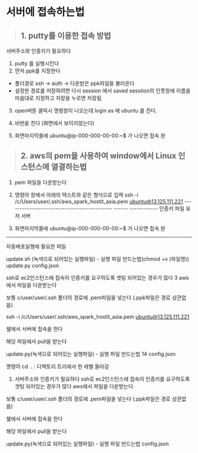 
# 서버에 접속하는법 

> ## 1. putty를 이용한 접속 방법 

서버주소와 인증키가 필요하다 
1. putty 를 실행시킨다 
2. 먼저 ppk를 지정한다 
  - 폴더경로 ssh -> auth -> 다운받은 ppk파일을 불러온다 
  - 설정한 경로를 저장하려면 다시 session  에서 saved sesstion의 인풋창에 이름을 마음대로 지정하고 저장을 누르면 저장됨 
3. open버튼 클릭시 명령창이 나오는데 login as 에 ubuntu 를 친다. 
4. 비번을 친다 (화면에서 보이지않는다)
 
5. 화면마지막줄에 ubuntu@ip-000-000-00-00:~$ 가 나오면 접속 완


> ## 2. aws의 pem을 사용하여 window에서 Linux 인스턴스에 열결하는법

 1. pem 파일을 다운받는다 
 
 2. 명령어 창에서 아래의 텍스트와 같은 형식으로 입력
 ssh -i /c/Users/user/.ssh/aws_spark_hostit_asia.pem ubuntu@13.125.111.221
        -------------------------------------------- ------   ------------
        인증키 파일                                    유저     서버
        
 3. 화면마지막줄에 ubuntu@ip-000-000-00-00:~$ 가 나오면 접속 완                                                

-----------------------------------
자동배포실행에 필요한 파일

update.sh (녹색으로 되어있는 실행파일) - 실행 파일 만드는법(chmod +x (파일명))
update.py
config.json 









ssh로 ec2인스턴스에 접속이 인증키를 요구하도록 셋팅 되어있는 경우가 많다 
3
aws에서 파일을 다운받는다 


보통 c/user/user/.ssh 폴더의 경로에 .pem파일을 넣는다 (.ppk파일은 경로 상관없음)

ssh -i /c/Users/user/.ssh/aws_spark_hostit_asia.pem ubuntu@13.125.111.221

쉘에서 서버에 접속을 한다 


해당 파일에서 pull을 받는다 

update.py(녹색으로 되어있는 실행파일) - 실행 파일 만드는법
14
config.json 

 

명령어 
cd .. : 디렉토리 트리에서 한 레벨 올라감 


1. 서버주소와 인증키가 필요하다 
ssh로 ec2인스턴스에 접속이 인증키를 요구하도록 셋팅 되어있는 경우가 많다 
aws에서 파일을 다운받는다 

보통 c/user/user/.ssh 폴더의 경로에 .pem파일을 넣는다 (.ppk파일은 경로 상관없음)



쉘에서 서버에 접속을 한다 

해당 파일에서 pull을 받는다 

update.py(녹색으로 되어있는 실행파일) - 실행 파일 만드는법
config.json 
